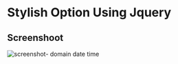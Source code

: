 # Stylish Option Using Jquery

## Screenshoot

![screenshot- domain date time](https://cloud.githubusercontent.com/assets/3267659/14816239/40c10682-0bcd-11e6-9688-8bb7a4a03779.png)

